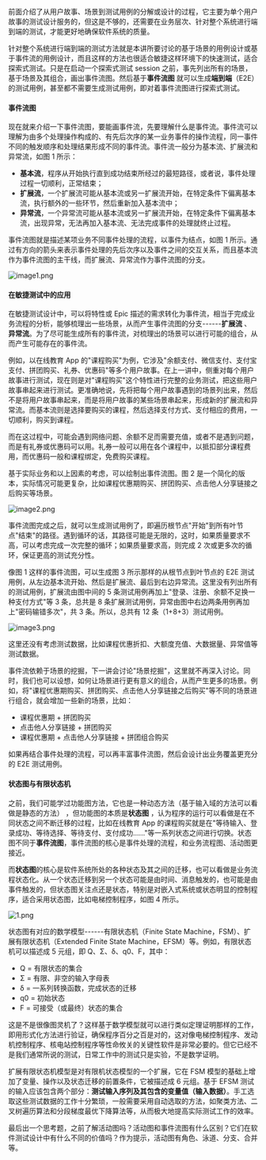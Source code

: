 前面介绍了从用户故事、场景到测试用例的分解或设计的过程，它主要为单个用户故事的测试设计服务的，但这是不够的，还需要在业务层次、针对整个系统进行端到端的测试，才能更好地确保软件系统的质量。

针对整个系统进行端到端的测试方法就是本讲所要讨论的基于场景的用例设计或基于事件流的用例设计，而且这样的方法也很适合敏捷这样环境下的快速测试，适合探索式测试。只是在启动一个探索式测试 session 之前，事先列出所有的场景，基于场景及其组合，画出事件流图。然后基于**事件流图** 就可以生成**端到端**（E2E）的测试用例，甚至都不需要生成测试用例，即对着事件流图进行探索式测试。

#### 事件流图

现在就来介绍一下事件流图，要能画事件流，先要理解什么是事件流。事件流可以理解为由多个处理操作构成的、有先后次序的某一业务事件的操作流程，同一事件不同的触发顺序和处理结果形成不同的事件流。事件流一般分为基本流、扩展流和异常流，如图 1 所示：

* **基本流**，程序从开始执行直到成功结束所经过的最短路径，或者说，事件处理过程一切顺利，正常结束；
* **扩展流**，一个扩展流可能从基本流或另一扩展流开始，在特定条件下偏离基本流，执行额外的一些环节，然后重新加入基本流中；
* **异常流**，一个异常流可能从基本流或另一扩展流开始，在特定条件下偏离基本流，出现异常，无法再加入基本流、无法完成事件的处理就终止过程。

事件流图就是描述某项业务不同事件处理的流程，以事件为结点，如图 1 所示。通过有方向的箭头来表示事件处理的先后次序以及事件之间的交互关系，而且基本流作为事件流图的主干线，而扩展流、异常流作为事件流图的分支。

<Image alt="image1.png" src="https://s0.lgstatic.com/i/image/M00/0A/6F/Ciqc1F6-EjWARB5fAAGuc70uwDc373.png"/>

#### 在敏捷测试中的应用

在敏捷测试设计中，可以将特性或 Epic 描述的需求转化为事件流，相当于完成业务流程的分析，能够梳理出一些场景，从而产生事件流图的分支------**扩展流** 、**异常流**。为了尽可能生成所有的事件流，对梳理出的场景可以进行可能的组合，从而产生可能存在的事件流。

例如，以在线教育 App 的"课程购买"为例，它涉及"余额支付、微信支付、支付宝支付、拼团购买、礼券、优惠码"等多个用户故事。在上一讲中，侧重对每个用户故事进行测试，现在则是对"课程购买"这个特性进行完整的业务测试，把这些用户故事串起来进行测试。更准确地说，先将把每个用户故事遇到的场景列出来，然后不是将用户故事串起来，而是将用户故事的某些场景串起来，形成新的扩展流和异常流。而基本流则是选择要购买的课程，然后选择支付方式、支付相应的费用，一切顺利，购买到课程。

而在这过程中，可能会遇到网络问题、余额不足而需要充值，或者不是遇到问题，而是有礼券或优惠码可以用。礼券一般可以用在各个课程中，以抵扣部分课程费用，而优惠码一般和课程绑定，免费购买课程。

基于实际业务和以上因素的考虑，可以绘制出事件流图。图 2 是一个简化的版本，实际情况可能更复杂，比如课程优惠期购买、拼团购买、点击他人分享链接之后购买等场景。

<Image alt="image2.png" src="https://s0.lgstatic.com/i/image/M00/0A/6F/CgqCHl6-Ej6AAoWTAAJ6EbVSudI167.png"/>

事件流图完成之后，就可以生成测试用例了，即遍历根节点"开始"到所有叶节点"结束"的路径。遇到循环的话，其路径可能是无限的，这时，如果质量要求不高，可以考虑完成一次完整的循环；如果质量要求高，则完成 2 次或更多次的循环，保证更高的测试充分性。

像图 1 这样的事件流图，可以生成图 3 所示那样的从根节点到叶节点的 E2E 测试用例，从左边基本流开始、然后是扩展流、最后到右边异常流。这里没有列出所有的测试用例，扩展流由图中间的 5 条测试用例再加上"登录、注册、余额不足换一种支付方式"等 3 条，总共是 8 条扩展测试用例，异常由图中右边两条用例再加上"密码输错多次"，共 3 条。所以，总共有 12 条（1+8+3）测试用例。

<Image alt="image3.png" src="https://s0.lgstatic.com/i/image/M00/0A/6F/Ciqc1F6-Ek6AXIfqAAPVUKpGq-M576.png"/>

这里还没有考虑测试数据，比如课程优惠折扣、大额度充值、大数据量、异常值等测试数据。

事件流依赖于场景的挖掘，下一讲会讨论"场景挖掘"，这里就不再深入讨论。同时，我们也可以设想，如何让场景进行更有意义的组合，从而产生更多的场景。例如，将"课程优惠期购买、拼团购买、点击他人分享链接之后购买"等不同的场景进行组合，就会增加一些新的场景，比如：

* 课程优惠期 + 拼团购买
* 点击他人分享链接 + 拼团购买
* 课程优惠期 + 点击他人分享链接 + 拼团组合购买

如果再结合事件处理的流程，可以再丰富事件流图，然后会设计出业务覆盖更充分的 E2E 测试用例。

#### 状态图与有限状态机

之前，我们可能学过功能图方法，它也是一种动态方法（基于输入域的方法可以看做是静态的方法） ，但功能图的本质是**状态图** ，认为程序的运行可以看做是在不同状态之间不断迁移的过程，比如在线教育 App 的课程购买就是在"等待输入、登录成功、等待选择、等待支付、支付成功......"等一系列状态之间进行切换。状态图不同于**事件流图**，事件流图的核心是事件处理的流程，和业务流程图、活动图更接近。

而**状态图**的核心是软件系统所处的各种状态及其之间的迁移，也可以看做是业务流程状态化。从一个状态迁移到另一个状态可能是由时间、消息触发的，也可能是由事件触发的，但状态图关注点还是状态，特别是对嵌入式系统或状态明显的控制程序，适合采用状态图，比如电梯控制程序，如图 4 所示。

<Image alt="1.png" src="https://s0.lgstatic.com/i/image/M00/0A/C6/CgqCHl6-cCaAAiLeAACLGCB-8_0697.png"/>

状态图有对应的数学模型------有限状态机（Finite State Machine，FSM）、扩展有限状态机（Extended Finite State Machine，EFSM）等。例如，有限状态机可以描述成 5 元组，即 Q、Σ、δ、q0、F，其中：

* Q = 有限状态的集合
* Σ = 有限、非空的输入字母表
* δ = 一系列转换函数，完成状态的迁移
* q0 = 初始状态
* F = 可接受（或最终）状态的集合

这是不是很像图灵机了？这样基于数学模型就可以进行类似定理证明那样的工作，即用形式化方法进行验证，确保程序百分之百是对的，这对像电梯控制程序、发动机控制程序、核电站控制程序等性命攸关的关键性软件是非常必要的。但它已经不是我们通常所说的测试，日常工作中的测试只是实验，不是数学证明。

扩展有限状态机模型是对有限机状态模型的一个扩展，它在 FSM 模型的基础上增加了变量、操作以及状态迁移的前置条件，它被描述成 6 元组。基于 EFSM 测试的输入应该包含两个部分：**测试输入序列及其包含的变量值（输入数据）**。手工选取这些测试数据的工作十分繁琐，一般需要采用自动选取的方法，如聚类方法、二叉树遍历算法和分段梯度最优下降算法等，从而极大地提高实际测试工作的效率。

最后出一个思考题，之前了解活动图吗？活动图和事件流图有什么区别？它们在软件测试设计中有什么不同的价值吗？作为提示，活动图有角色、泳道、分支、合并等。
